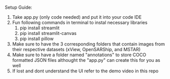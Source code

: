 Setup Guide:

  1. Take app.py (only code needed) and put it into your code IDE
  2. Fun following commands in terminal to instal necessary libraries
     1. pip install streamlit
     2. pip install streamlit-canvas
     3. pip install pillow
  3. Make sure to have the 3 corresponding folders that contain images from their respective datasets (xView, OpenSARShip, and MSTAR)
  4. Make sure to have a folder named "annotations" to store COCO formatted JSON files althought the "app.py" can create this for you as well
  5. If lost and dont understand the UI refer to the demo video in this repo 
